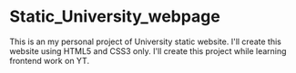 # Static_University_webpage
This is an my personal project of University static website. I'll create this website using HTML5 and CSS3 only.
I'll create this project while learning frontend work on YT.
